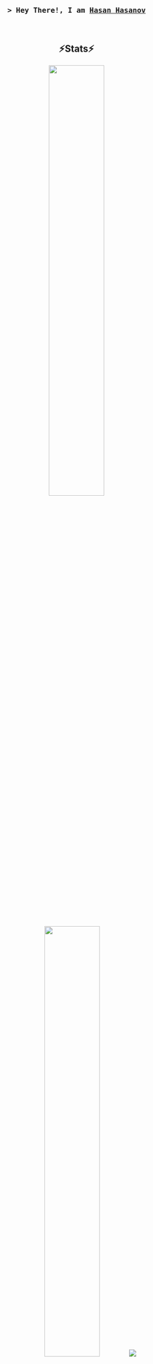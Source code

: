 <h3 align="center">
    <samp>
        &gt; Hey There!, I am
        <b><a target="_blank" href="https://www.linkedin.com/in/hasan-hasanov-09b74166/">Hasan Hasanov</a></b>
    </samp>
</h3>
<br />

<h2 align="center">⚡Stats⚡</h2>

<p align="center">
    <img height="50%" width="auto" src="https://github-readme-stats.vercel.app/api?username=hasan-hasanov&show_icons=true&count_private=true&theme=darcula&hide_border=true&hide=issues,contribs&bg_color=00000000" />
    <img height="50%" width="auto" src="https://github-readme-stats.vercel.app/api/top-langs/?username=hasan-hasanov&layout=compact&hide_border=true&theme=darcula&bg_color=00000000&langs_count=6&hide=jupyter%20notebook,tex,css,php" />
    <img src="https://github-readme-streak-stats.herokuapp.com?user=hasan-hasanov&theme=darcula&hide_border=true&background=FFFFFF00" />
</p>

<h2 align="center">👨‍💻 Repositories 👨‍💻</h2>
<br />
<p align="center">
    <a href="https://github.com/hasan-hasanov/ScoopBox">
        <img width="45%" align="center" src="https://github-readme-stats.vercel.app/api/pin/?username=hasan-hasanov&repo=ScoopBox&border_color=ffdaa9&bg_color=0D1117&title_color=C9D1D9&text_color=8B949E&icon_color=ffdaa9" />
    </a>
    <span>&nbsp;</span>
    <a href="https://github.com/hasan-hasanov/Boxer">
        <img width="45%" align="center" src="https://github-readme-stats.vercel.app/api/pin/?username=hasan-hasanov&repo=Boxer&border_color=ffdaa9&bg_color=0D1117&title_color=C9D1D9&text_color=8B949E&icon_color=ffdaa9" />
    </a>
</p>
<p align="center">
    <a href="https://github.com/hasan-hasanov/AirpodsBatteryIndicator">
        <img width="45%" align="center" src="https://github-readme-stats.vercel.app/api/pin/?username=hasan-hasanov&repo=AirpodsBatteryIndicator&border_color=ffdaa9&bg_color=0D1117&title_color=C9D1D9&text_color=8B949E&icon_color=ffdaa9" />
    </a>
    <span>&nbsp;</span>
    <a href="https://github.com/hasan-hasanov/blog-examples">
        <img width="45%" align="center" src="https://github-readme-stats.vercel.app/api/pin/?username=hasan-hasanov&repo=blog-examples&border_color=ffdaa9&bg_color=0D1117&title_color=C9D1D9&text_color=8B949E&icon_color=ffdaa9" />
    </a>
</p>
